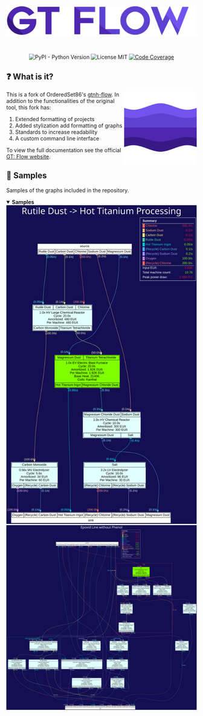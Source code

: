 <p></p>
<p align="center"><img src="assets/gt_flow.png"/></p>
<br>
<p align="center">
    <img alt="PyPI - Python Version" src="https://img.shields.io/pypi/pyversions/gregtech.flow?style=for-the-badge">
    <img src="https://img.shields.io/github/license/velolib/gregtech-flow?style=for-the-badge" alt="License MIT"/>
    <a href="https://codecov.io/github/velolib/gregtech-flow" >
        <img src="https://img.shields.io/codecov/c/github/velolib/gregtech-flow?style=for-the-badge&token=Y59FTD1UC1" alt="Code Coverage"/>
    </a>
</p>
<p></p>

## ❓ What is it?
<img align="right" width="192" height="192" src="assets/logo_512x.png"/>

This is a fork of OrderedSet86's [gtnh-flow](https://github.com/OrderedSet86/gtnh-flow). In addition to the functionalities of the original tool, this fork has:
1. Extended formatting of projects
2. Added stylization add formatting of graphs
3. Standards to increase readability
4. A custom command line interface

To view the full documentation see the official [GT: Flow website](https://velolib.github.io/gregtech-flow/).

## 📖 Samples
Samples of the graphs included in the repository.
<details open>
    <summary><strong>Samples</strong></summary>
    <img src="samples/rutile-titanium.svg" alt="Rutile -> Titanium">
    <img src="samples/epoxid.svg" alt="Epoxid">
</details>
